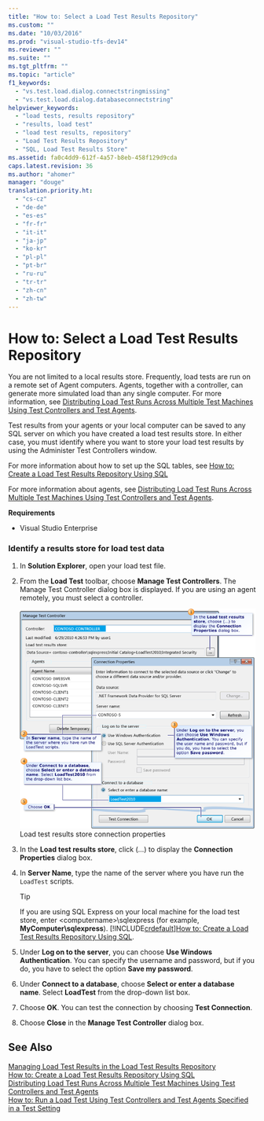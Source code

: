 ```yaml
---
title: "How to: Select a Load Test Results Repository"
ms.custom: ""
ms.date: "10/03/2016"
ms.prod: "visual-studio-tfs-dev14"
ms.reviewer: ""
ms.suite: ""
ms.tgt_pltfrm: ""
ms.topic: "article"
f1_keywords: 
  - "vs.test.load.dialog.connectstringmissing"
  - "vs.test.load.dialog.databaseconnectstring"
helpviewer_keywords: 
  - "load tests, results repository"
  - "results, load test"
  - "load test results, repository"
  - "Load Test Results Repository"
  - "SQL, Load Test Results Store"
ms.assetid: fa0c4dd9-612f-4a57-b8eb-458f129d9cda
caps.latest.revision: 36
ms.author: "ahomer"
manager: "douge"
translation.priority.ht: 
  - "cs-cz"
  - "de-de"
  - "es-es"
  - "fr-fr"
  - "it-it"
  - "ja-jp"
  - "ko-kr"
  - "pl-pl"
  - "pt-br"
  - "ru-ru"
  - "tr-tr"
  - "zh-cn"
  - "zh-tw"
---
```

# How to: Select a Load Test Results Repository
You are not limited to a local results store. Frequently, load tests are run on a remote set of Agent computers. Agents, together with a controller, can generate more simulated load than any single computer. For more information, see [Distributing Load Test Runs Across Multiple Test Machines Using Test Controllers and Test Agents](../test/6e67a587-8aad-48cc-a8c0-6d4b399f3731.md).  
  
 Test results from your agents or your local computer can be saved to any SQL server on which you have created a load test results store. In either case, you must identify where you want to store your load test results by using the Administer Test Controllers window.  
  
 For more information about how to set up the SQL tables, see [How to: Create a Load Test Results Repository Using SQL](../test/how-to--create-a-load-test-results-repository-using-sql.md)  
  
 For more information about agents, see [Distributing Load Test Runs Across Multiple Test Machines Using Test Controllers and Test Agents](../test/6e67a587-8aad-48cc-a8c0-6d4b399f3731.md).  
  
 **Requirements**  
  
-   Visual Studio Enterprise  
  
### Identify a results store for load test data  
  
1.  In **Solution Explorer**, open your load test file.  
  
2.  From the **Load Test** toolbar, choose **Manage Test Controllers**. The Manage Test Controller dialog box is displayed. If you are using an agent remotely, you must select a controller.  
  
     ![Load test results store connection properties](../test/media/loadtestconnectionproperties.png "LoadTestConnectionProperties")  
Load test results store connection properties  
  
3.  In the **Load test results store**, click (…) to display the **Connection Properties** dialog box.  
  
4.  In **Server Name**, type the name of the server where you have run the `LoadTest` scripts.  
  
    > [!TIP]
    >  If you are using SQL Express on your local machine for the load test store, enter \<computername>\sqlexpress (for example, **MyComputer\sqlexpress**). [!INCLUDE[crdefault](../codequality/includes/crdefault_md.md)][How to: Create a Load Test Results Repository Using SQL](../test/how-to--create-a-load-test-results-repository-using-sql.md).  
  
5.  Under **Log on to the server**, you can choose **Use Windows Authentication**. You can specify the username and password, but if you do, you have to select the option **Save my password**.  
  
6.  Under **Connect to a database**, choose **Select or enter a database name**. Select **LoadTest** from the drop-down list box.  
  
7.  Choose **OK**. You can test the connection by choosing **Test Connection**.  
  
8.  Choose **Close** in the **Manage Test Controller** dialog box.  
  
## See Also  
 [Managing Load Test Results in the Load Test Results Repository](../test/managing-load-test-results-in-the-load-test-results-repository.md)   
 [How to: Create a Load Test Results Repository Using SQL](../test/how-to--create-a-load-test-results-repository-using-sql.md)   
 [Distributing Load Test Runs Across Multiple Test Machines Using Test Controllers and Test Agents](../test/6e67a587-8aad-48cc-a8c0-6d4b399f3731.md)   
 [How to: Run a Load Test Using Test Controllers and Test Agents Specified in a Test Setting](../test_notintoc/e08eb231-55b7-4d9c-9be5-4fe1051a12b7.md)